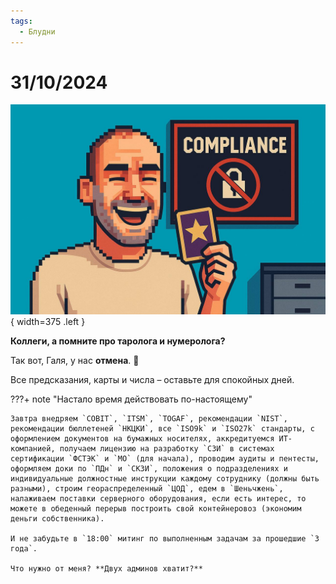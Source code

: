 ```yaml
---
tags:
  - Блудни
---
```


# 31/10/2024

![ ](<../../assets/img/photo_2025-10-02_14-34-55.jpg>){ width=375 .left }

**Коллеги, а помните про таролога и нумеролога?**

Так вот, Галя, у нас **отмена**. 🚫

Все предсказания, карты и числа – оставьте для спокойных дней.

???+ note "Настало время действовать по-настоящему"

    Завтра внедряем `COBIT`, `ITSM`, `TOGAF`, рекомендации `NIST`, рекомендации бюллетеней `НКЦКИ`, все `ISO9k` и `ISO27k` стандарты, с оформлением документов на бумажных носителях, аккредитуемся ИТ-компанией, получаем лицензию на разработку `СЗИ` в системах сертификации `ФСТЭК` и `МО` (для начала), проводим аудиты и пентесты, оформляем доки по `ПДн` и `СКЗИ`, положения о подразделениях и индивидуальные должностные инструкции каждому сотруднику (должны быть разными), строим геораспределенный `ЦОД`, едем в `Шеньчжень`, налаживаем поставки серверного оборудования, если есть интерес, то можете в обеденный перерыв построить свой контейнеровоз (экономим деньги собственника).

    И не забудьте в `18:00` митинг по выполненным задачам за прошедшие `3 года`.

    Что нужно от меня? **Двух админов хватит?**